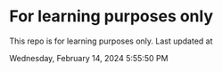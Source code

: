 # For learning purposes only
This repo is for learning purposes only.
Last updated at

Wednesday, February 14, 2024 5:55:50 PM

